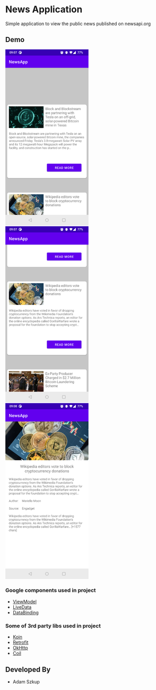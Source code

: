 # News Application
Simple application to view the public news published on newsapi.org


## Demo
<img src="./screens/screenshot_1.png" width="260"> <img src="./screens/screenshot_2.png" width="260"> <img src="./screens/screenshot_3.png" width="260">

### Google components used in project
* [ViewModel][10]
* [LiveData][15]
* [DataBinding][14]

[10]: https://developer.android.com/topic/libraries/architecture/viewmodel
[14]: https://developer.android.com/topic/libraries/data-binding/
[15]: https://developer.android.com/topic/libraries/architecture/livedata

### Some of 3rd party libs used in project
* [Koin][21]
* [Retrofit][22]
* [OkHttp][23]
* [Coil][25]

[21]: https://github.com/InsertKoinIO/koin
[22]: https://github.com/square/retrofit
[23]: https://github.com/square/okhttp
[24]: https://github.com/Tickaroo/tikxml
[25]: https://github.com/coil-kt/coil

Developed By
------------

* Adam Szkup
